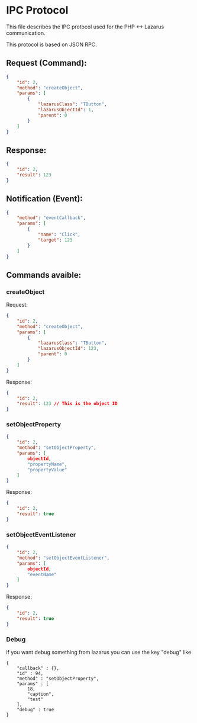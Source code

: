 # IPC Protocol

This file describes the IPC protocol used for the PHP <-> Lazarus communication.

This protocol is based on JSON RPC.

## Request (Command):

```json
{
    "id": 2,
    "method": "createObject",
    "params": [
        {
            "lazarusClass": "TButton",
            "lazarusObjectId": 1,
            "parent": 0
        }
    ]
}
```

## Response:

```json
{
    "id": 2,
    "result": 123
}
```

## Notification (Event):

```json
{
    "method": "eventCallback",
    "params": [
        {
            "name": "Click",
            "target": 123
        }
    ]
}
```

## Commands avaible:

### createObject

Request:

```json
{
    "id": 2,
    "method": "createObject",
    "params": [
        {
            "lazarusClass": "TButton",
            "lazarusObjectId": 123,
            "parent": 0
        }
    ]
}
```

Response:

```json
{
    "id": 2,
    "result": 123 // This is the object ID
}
```

### setObjectProperty

```json
{
    "id": 2,
    "method": "setObjectProperty",
    "params": [
        objectId,
        "propertyName",
        "propertyValue"
    ]
}
```

Response:

```json
{
    "id": 2,
    "result": true
}
```

### setObjectEventListener

```json
{
    "id": 2,
    "method": "setObjectEventListener",
    "params": [
        objectId,
        "eventName"
    ]
}
```

Response:

```json
{
    "id": 2,
    "result": true
}
```

### Debug

if you want debug something from lazarus you can use the key "debug" like 

```
{
    "callback" : {},
    "id" : 94,
    "method" : "setObjectProperty",
    "params" : [
        18,
        "caption",
        "test"
    ],
    "debug" : true
}
```